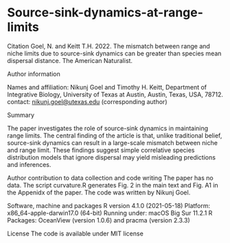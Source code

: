 # Source-sink-dynamics-at-range-limits
Citation
Goel, N. and Keitt T.H. 2022. The mismatch between range and niche limits due to source-sink dynamics can be greater than species mean dispersal distance. The American Naturalist.


Author information

Names and affiliation: Nikunj Goel and Timothy H. Keitt, Department of Integrative Biology, University of Texas at Austin, Austin, Texas, USA, 78712.
contact: nikunj.goel@utexas.edu (corresponding author)

Summary

The paper investigates the role of source-sink dynamics in maintaining range limits. The central finding of the article is that, unlike traditional belief, source-sink dynamics can result in a large-scale mismatch between niche and range limit. These findings suggest simple correlative species distribution models that ignore dispersal may yield misleading predictions and inferences.

Author contribution to data collection and code writing
The paper has no data. The script curvature.R generates Fig. 2 in the main text and Fig. A1 in the Appenidx of the paper. The code was written by Nikunj Goel.

Software, machine and packages
R version 4.1.0 (2021-05-18)
Platform: x86_64-apple-darwin17.0 (64-bit)
Running under: macOS Big Sur 11.2.1
R Packages: OceanView (version 1.0.6) and pracma (version 2.3.3)   

License
The code is available under MIT license
